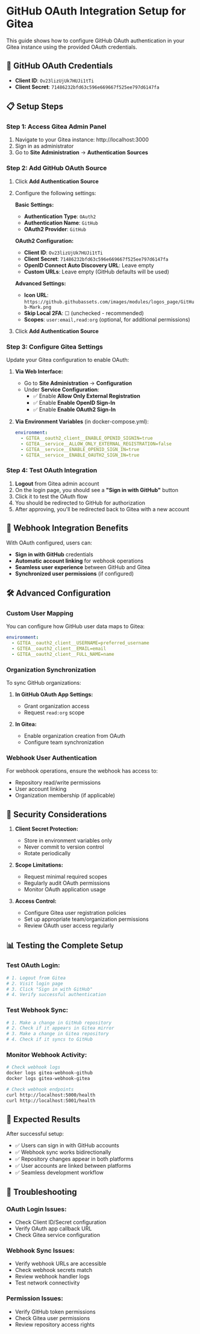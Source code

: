 # GitHub OAuth Integration Setup for Gitea

This guide shows how to configure GitHub OAuth authentication in your Gitea instance using the provided OAuth credentials.

## 🔐 GitHub OAuth Credentials
- **Client ID**: `Ov23lizUjUk7HUJi1tTi`
- **Client Secret**: `71486232bfd63c596e669667f525ee797d6147fa`

## 📋 Setup Steps

### Step 1: Access Gitea Admin Panel
1. Navigate to your Gitea instance: http://localhost:3000
2. Sign in as administrator
3. Go to **Site Administration** → **Authentication Sources**

### Step 2: Add GitHub OAuth Source
1. Click **Add Authentication Source**
2. Configure the following settings:

   **Basic Settings:**
   - **Authentication Type**: `OAuth2`
   - **Authentication Name**: `GitHub`
   - **OAuth2 Provider**: `GitHub`

   **OAuth2 Configuration:**
   - **Client ID**: `Ov23lizUjUk7HUJi1tTi`
   - **Client Secret**: `71486232bfd63c596e669667f525ee797d6147fa`
   - **OpenID Connect Auto Discovery URL**: Leave empty
   - **Custom URLs**: Leave empty (GitHub defaults will be used)

   **Advanced Settings:**
   - **Icon URL**: `https://github.githubassets.com/images/modules/logos_page/GitHub-Mark.png`
   - **Skip Local 2FA**: ☐ (unchecked - recommended)
   - **Scopes**: `user:email,read:org` (optional, for additional permissions)

3. Click **Add Authentication Source**

### Step 3: Configure Gitea Settings
Update your Gitea configuration to enable OAuth:

1. **Via Web Interface:**
   - Go to **Site Administration** → **Configuration**
   - Under **Service Configuration**:
     - ✅ Enable **Allow Only External Registration**
     - ✅ Enable **Enable OpenID Sign-In**
     - ✅ Enable **Enable OAuth2 Sign-In**

2. **Via Environment Variables** (in docker-compose.yml):
   ```yaml
   environment:
     - GITEA__oauth2_client__ENABLE_OPENID_SIGNIN=true
     - GITEA__service__ALLOW_ONLY_EXTERNAL_REGISTRATION=false
     - GITEA__service__ENABLE_OPENID_SIGN_IN=true
     - GITEA__service__ENABLE_OAUTH2_SIGN_IN=true
   ```

### Step 4: Test OAuth Integration
1. **Logout** from Gitea admin account
2. On the login page, you should see a **"Sign in with GitHub"** button
3. Click it to test the OAuth flow
4. You should be redirected to GitHub for authorization
5. After approving, you'll be redirected back to Gitea with a new account

## 🔄 Webhook Integration Benefits

With OAuth configured, users can:
- **Sign in with GitHub** credentials
- **Automatic account linking** for webhook operations
- **Seamless user experience** between GitHub and Gitea
- **Synchronized user permissions** (if configured)

## 🛠️ Advanced Configuration

### Custom User Mapping
You can configure how GitHub user data maps to Gitea:

```yaml
environment:
  - GITEA__oauth2_client__USERNAME=preferred_username
  - GITEA__oauth2_client__EMAIL=email
  - GITEA__oauth2_client__FULL_NAME=name
```

### Organization Synchronization
To sync GitHub organizations:

1. **In GitHub OAuth App Settings:**
   - Grant organization access
   - Request `read:org` scope

2. **In Gitea:**
   - Enable organization creation from OAuth
   - Configure team synchronization

### Webhook User Authentication
For webhook operations, ensure the webhook has access to:
- Repository read/write permissions
- User account linking
- Organization membership (if applicable)

## 🔐 Security Considerations

1. **Client Secret Protection:**
   - Store in environment variables only
   - Never commit to version control
   - Rotate periodically

2. **Scope Limitations:**
   - Request minimal required scopes
   - Regularly audit OAuth permissions
   - Monitor OAuth application usage

3. **Access Control:**
   - Configure Gitea user registration policies
   - Set up appropriate team/organization permissions
   - Review OAuth user access regularly

## 📊 Testing the Complete Setup

### Test OAuth Login:
```bash
# 1. Logout from Gitea
# 2. Visit login page
# 3. Click "Sign in with GitHub"
# 4. Verify successful authentication
```

### Test Webhook Sync:
```bash
# 1. Make a change in GitHub repository
# 2. Check if it appears in Gitea mirror
# 3. Make a change in Gitea repository
# 4. Check if it syncs to GitHub
```

### Monitor Webhook Activity:
```bash
# Check webhook logs
docker logs gitea-webhook-github
docker logs gitea-webhook-gitea

# Check webhook endpoints
curl http://localhost:5000/health
curl http://localhost:5001/health
```

## 🎯 Expected Results

After successful setup:
- ✅ Users can sign in with GitHub accounts
- ✅ Webhook sync works bidirectionally
- ✅ Repository changes appear in both platforms
- ✅ User accounts are linked between platforms
- ✅ Seamless development workflow

## 🚨 Troubleshooting

### OAuth Login Issues:
- Check Client ID/Secret configuration
- Verify OAuth app callback URL
- Check Gitea service configuration

### Webhook Sync Issues:
- Verify webhook URLs are accessible
- Check webhook secrets match
- Review webhook handler logs
- Test network connectivity

### Permission Issues:
- Verify GitHub token permissions
- Check Gitea user permissions
- Review repository access rights 
